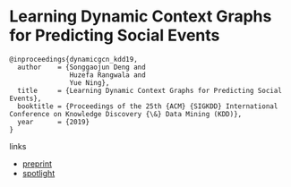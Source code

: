 # Learning Dynamic Context Graphs for Predicting Social Events

```
@inproceedings{dynamicgcn_kdd19,
  author    = {Songgaojun Deng and
               Huzefa Rangwala and
               Yue Ning},
  title     = {Learning Dynamic Context Graphs for Predicting Social Events},
  booktitle = {Proceedings of the 25th {ACM} {SIGKDD} International Conference on Knowledge Discovery {\&} Data Mining (KDD)},
  year      = {2019}
}
```

links
- [preprint](https://yue-ning.github.io/docs/KDD19_DynamicGCN.pdf)
- [spotlight](https://www.youtube.com/watch?v=QJDoCLDrVE4)
